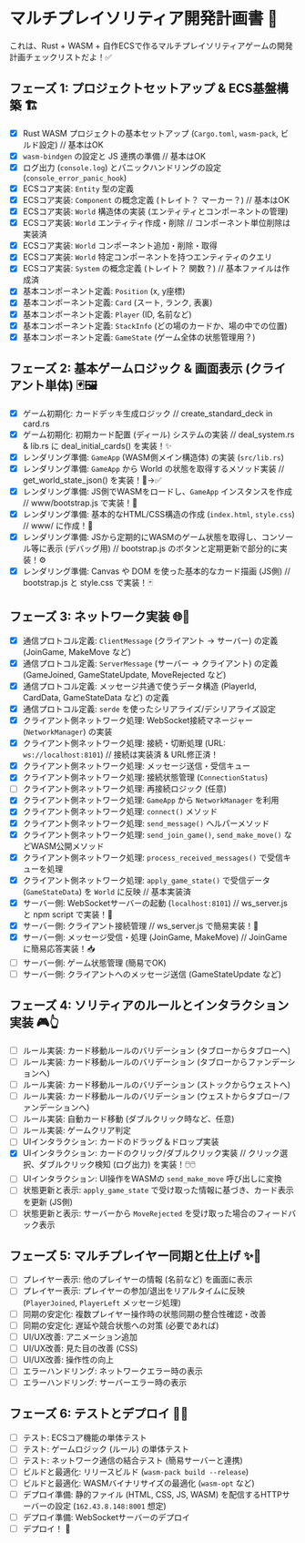 # マルチプレイソリティア開発計画書 🚀

これは、Rust + WASM + 自作ECSで作るマルチプレイソリティアゲームの開発計画チェックリストだよ！✅

## フェーズ 1: プロジェクトセットアップ & ECS基盤構築 🏗️

- [x] Rust WASM プロジェクトの基本セットアップ (`Cargo.toml`, `wasm-pack`, ビルド設定) // 基本はOK
- [x] `wasm-bindgen` の設定と JS 連携の準備 // 基本はOK
- [x] ログ出力 (`console.log`) とパニックハンドリングの設定 (`console_error_panic_hook`)
- [x] ECSコア実装: `Entity` 型の定義
- [x] ECSコア実装: `Component` の概念定義 (トレイト？ マーカー？) // 基本はOK
- [x] ECSコア実装: `World` 構造体の実装 (エンティティとコンポーネントの管理)
- [x] ECSコア実装: `World` エンティティ作成・削除 // コンポーネント単位削除は実装済
- [x] ECSコア実装: `World` コンポーネント追加・削除・取得
- [x] ECSコア実装: `World` 特定コンポーネントを持つエンティティのクエリ
- [x] ECSコア実装: `System` の概念定義 (トレイト？ 関数？) // 基本ファイルは作成済
- [x] 基本コンポーネント定義: `Position` (x, y座標)
- [x] 基本コンポーネント定義: `Card` (スート, ランク, 表裏)
- [x] 基本コンポーネント定義: `Player` (ID, 名前など)
- [x] 基本コンポーネント定義: `StackInfo` (どの場のカードか、場の中での位置)
- [x] 基本コンポーネント定義: `GameState` (ゲーム全体の状態管理用？)

## フェーズ 2: 基本ゲームロジック & 画面表示 (クライアント単体) 🃏🖼️

- [x] ゲーム初期化: カードデッキ生成ロジック // create_standard_deck in card.rs
- [x] ゲーム初期化: 初期カード配置 (ディール) システムの実装 // deal_system.rs & lib.rs に deal_initial_cards() を実装！✨
- [x] レンダリング準備: `GameApp` (WASM側メイン構造体) の実装 (`src/lib.rs`)
- [x] レンダリング準備: `GameApp` から World の状態を取得するメソッド実装 // get_world_state_json() を実装！🦴→✅
- [x] レンダリング準備: JS側でWASMをロードし、`GameApp` インスタンスを作成 // www/bootstrap.js で実装！🚀
- [x] レンダリング準備: 基本的なHTML/CSS構造の作成 (`index.html`, `style.css`) // www/ に作成！🎨
- [x] レンダリング準備: JSから定期的にWASMのゲーム状態を取得し、コンソール等に表示 (デバッグ用) // bootstrap.js のボタンと定期更新で部分的に実装！⚙️
- [x] レンダリング準備: Canvas や DOM を使った基本的なカード描画 (JS側) // bootstrap.js と style.css で実装！🃏

## フェーズ 3: ネットワーク実装 🌐🤝

- [x] 通信プロトコル定義: `ClientMessage` (クライアント → サーバー) の定義 (JoinGame, MakeMove など)
- [x] 通信プロトコル定義: `ServerMessage` (サーバー → クライアント) の定義 (GameJoined, GameStateUpdate, MoveRejected など)
- [x] 通信プロトコル定義: メッセージ共通で使うデータ構造 (PlayerId, CardData, GameStateData など) の定義
- [x] 通信プロトコル定義: `serde` を使ったシリアライズ/デシリアライズ設定
- [x] クライアント側ネットワーク処理: WebSocket接続マネージャー (`NetworkManager`) の実装
- [x] クライアント側ネットワーク処理: 接続・切断処理 (URL: `ws://localhost:8101`) // 接続は実装済 & URL修正済！
- [x] クライアント側ネットワーク処理: メッセージ送信・受信キュー
- [x] クライアント側ネットワーク処理: 接続状態管理 (`ConnectionStatus`)
- [ ] クライアント側ネットワーク処理: 再接続ロジック (任意)
- [x] クライアント側ネットワーク処理: `GameApp` から `NetworkManager` を利用
- [x] クライアント側ネットワーク処理: `connect()` メソッド
- [x] クライアント側ネットワーク処理: `send_message()` ヘルパーメソッド
- [x] クライアント側ネットワーク処理: `send_join_game()`, `send_make_move()` などWASM公開メソッド
- [x] クライアント側ネットワーク処理: `process_received_messages()` で受信キューを処理
- [x] クライアント側ネットワーク処理: `apply_game_state()` で受信データ (`GameStateData`) を `World` に反映 // 基本実装済
- [x] サーバー側: WebSocketサーバーの起動 (`localhost:8101`) // ws_server.js と npm script で実装！🔌
- [x] サーバー側: クライアント接続管理 // ws_server.js で簡易実装！🤝
- [x] サーバー側: メッセージ受信・処理 (JoinGame, MakeMove) // JoinGame に簡易応答実装！📥
- [ ] サーバー側: ゲーム状態管理 (簡易でOK)
- [ ] サーバー側: クライアントへのメッセージ送信 (GameStateUpdate など)

## フェーズ 4: ソリティアのルールとインタラクション実装 🎮👆

- [ ] ルール実装: カード移動ルールのバリデーション (タブローからタブローへ)
- [ ] ルール実装: カード移動ルールのバリデーション (タブローからファンデーションへ)
- [ ] ルール実装: カード移動ルールのバリデーション (ストックからウェストへ)
- [ ] ルール実装: カード移動ルールのバリデーション (ウェストからタブロー/ファンデーションへ)
- [ ] ルール実装: 自動カード移動 (ダブルクリック時など、任意)
- [ ] ルール実装: ゲームクリア判定
- [ ] UIインタラクション: カードのドラッグ＆ドロップ実装
- [x] UIインタラクション: カードのクリック/ダブルクリック実装 // クリック選択、ダブルクリック検知 (ログ出力) を実装！🖱️🖱️
- [ ] UIインタラクション: UI操作をWASMの `send_make_move` 呼び出しに変換
- [ ] 状態更新と表示: `apply_game_state` で受け取った情報に基づき、カード表示を更新 (JS側)
- [ ] 状態更新と表示: サーバーから `MoveRejected` を受け取った場合のフィードバック表示

## フェーズ 5: マルチプレイヤー同期と仕上げ ✨💅

- [ ] プレイヤー表示: 他のプレイヤーの情報 (名前など) を画面に表示
- [ ] プレイヤー表示: プレイヤーの参加/退出をリアルタイムに反映 (`PlayerJoined`, `PlayerLeft` メッセージ処理)
- [ ] 同期の安定化: 複数プレイヤー操作時の状態同期の整合性確認・改善
- [ ] 同期の安定化: 遅延や競合状態への対策 (必要であれば)
- [ ] UI/UX改善: アニメーション追加
- [ ] UI/UX改善: 見た目の改善 (CSS)
- [ ] UI/UX改善: 操作性の向上
- [ ] エラーハンドリング: ネットワークエラー時の表示
- [ ] エラーハンドリング: サーバーエラー時の表示

## フェーズ 6: テストとデプロイ 🧪🚀

- [ ] テスト: ECSコア機能の単体テスト
- [ ] テスト: ゲームロジック (ルール) の単体テスト
- [ ] テスト: ネットワーク通信の結合テスト (簡易サーバーと連携)
- [ ] ビルドと最適化: リリースビルド (`wasm-pack build --release`)
- [ ] ビルドと最適化: WASMバイナリサイズの最適化 (`wasm-opt` など)
- [ ] デプロイ準備: 静的ファイル (HTML, CSS, JS, WASM) を配信するHTTPサーバーの設定 (`162.43.8.148:8001` 想定)
- [ ] デプロイ準備: WebSocketサーバーのデプロイ
- [ ] デプロイ！ 🎉 